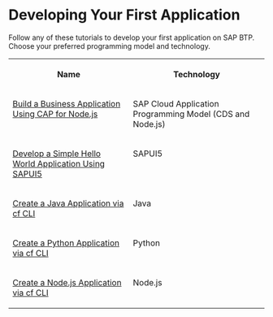 <!-- loiobc8d5c0598774f87a54cb63cb6abecc6 -->

# Developing Your First Application

 Follow any of these tutorials to develop your first application on SAP BTP. Choose your preferred programming model and technology. 




<table>
<tr>
<th valign="top">

Name



</th>
<th valign="top">

Technology



</th>
</tr>
<tr>
<td valign="top">

[Build a Business Application Using CAP for Node.js](https://developers.sap.com/mission.cp-starter-extensions-cap.html)



</td>
<td valign="top">

SAP Cloud Application Programming Model \(CDS and Node.js\)



</td>
</tr>
<tr>
<td valign="top">

[Develop a Simple Hello World Application Using SAPUI5](https://sapui5.hana.ondemand.com/#docs/guide/592f36fd077b45349a67dcb3efb46ab1.html)



</td>
<td valign="top">

SAPUI5



</td>
</tr>
<tr>
<td valign="top">

[Create a Java Application via cf CLI](https://developers.sap.com/tutorials/btp-cf-buildpacks-java-create.html)



</td>
<td valign="top">

Java



</td>
</tr>
<tr>
<td valign="top">

[Create a Python Application via cf CLI](https://developers.sap.com/tutorials/btp-cf-buildpacks-python-create.html)



</td>
<td valign="top">

Python



</td>
</tr>
<tr>
<td valign="top">

[Create a Node.js Application via cf CLI](https://developers.sap.com/tutorials/btp-cf-buildpacks-node-create.html)



</td>
<td valign="top">

Node.js



</td>
</tr>
</table>

